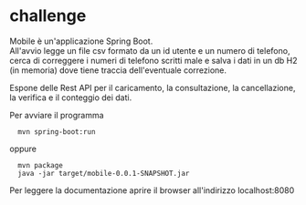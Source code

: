 # challenge
Mobile è un'applicazione Spring Boot.  
All'avvio legge un file csv formato da un id utente e un numero di telefono, cerca di correggere i numeri di telefono scritti male e salva i dati in un db H2 (in memoria) dove tiene traccia dell'eventuale correzione.

Espone delle Rest API per il caricamento, la consultazione, la cancellazione, la verifica e il conteggio dei dati.


Per avviare il programma 
```shell   
  mvn spring-boot:run  
```
  
oppure 

```shell  
  mvn package  
  java -jar target/mobile-0.0.1-SNAPSHOT.jar  
``` 
  
Per leggere la documentazione aprire il browser all'indirizzo localhost:8080






